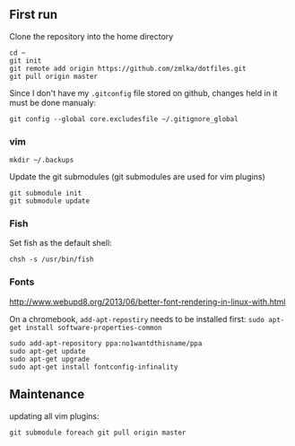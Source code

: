 ## First run

Clone the repository into the home directory

```
cd ~
git init
git remote add origin https://github.com/zmlka/dotfiles.git
git pull origin master
```

Since I don't have my `.gitconfig` file stored on github, changes held in it
must be done manualy:

```
git config --global core.excludesfile ~/.gitignore_global
```

### vim

```
mkdir ~/.backups
```

Update the git submodules (git submodules are used for vim plugins)

```
git submodule init
git submodule update
```


### Fish

Set fish as the default shell:
```
chsh -s /usr/bin/fish
```

### Fonts

http://www.webupd8.org/2013/06/better-font-rendering-in-linux-with.html

On a chromebook, `add-apt-repostiry` needs to be installed first: `sudo apt-get
install software-properties-common`

```
sudo add-apt-repository ppa:no1wantdthisname/ppa
sudo apt-get update
sudo apt-get upgrade
sudo apt-get install fontconfig-infinality
```



## Maintenance

updating all vim plugins:

```
git submodule foreach git pull origin master
```
